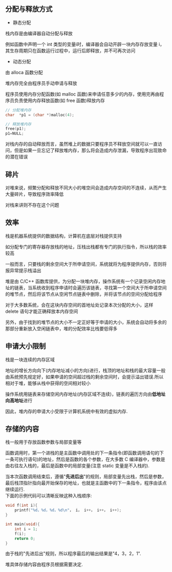 <!--
 * @Description: 
 * @Version: 1.0
 * @Author: DaLao
 * @Email: dalao_li@163.com
 * @Date: 2021-02-16 23:46:39
 * @LastEditors: DaLao
 * @LastEditTime: 2021-11-27 00:34:50
-->

## 分配与释放方式

- 静态分配

栈内存是由编译器自动分配与释放

例如函数中声明一个 int 类型的变量i时，编译器会自动开辟一块内存存放变量 i，其生存周期只在函数运行过程中，运行后即释放，并不可再次访问

- 动态分配  

由 alloca 函数分配

堆内存完全由程序员手动申请与释放

程序员使用内存分配函数(如 malloc 函数)来申请任意多少的内存，使用完再由程序员负责使用内存释放函数(如 free 函数)释放内存

```c
// 分配堆内存
char  *p1 = (char *)malloc(4);

// 释放堆内存
free(p1);
p1=NULL;
```

对栈内存的自动释放而言，虽然堆上的数据只要程序员不释放空间就可以一直访问，但是如果一旦忘记了释放堆内存，那么将会造成内存泄漏，导致程序出现致命的潜在错误

## 碎片

对堆来说，频繁分配和释放不同大小的堆空间会造成内存空间的不连续，从而产生大量碎片，导致程序效率降低

对栈来讲则不存在这个问题

##  效率

栈是机器系统提供的数据结构，计算机在底层对栈提供支持

如分配专门的寄存器存放栈的地址，压栈出栈都有专门的执行指令，所以栈的效率较高

一般而言，只要栈的剩余空间大于所申请空间，系统就将为程序提供内存，否则将报异常提示栈溢出

堆是由 C/C++ 函数库提供，为分配一块堆内存，操作系统有一个记录空闲内存地址的链表，当系统收到程序申请时会遍历该链表，寻找第一个空间大于所申请空间的堆节点，然后将该节点从空闲节点链表中删除，并将该节点的空间分配给程序

对于大多数系统，会在这块内存空间的首地址处记录本次分配的大小，这样 delete 语句才能正确释放本内存空间

另外，由于找到的堆节点的大小不一定正好等于申请的大小，系统会自动将多余的那部分重新放入空闲链表中，堆的分配效率比栈要低得多


## 申请大小限制

栈是一块连续的内存区域

地址的增长方向向下(内存地址减小的方向)进行，栈顶的地址和栈的最大容量一般由系统预先规定好，如果申请的空间超过栈的剩余空间时，会提示溢出错误.所以相对于堆，能够从栈中获得的空间相对较小

操作系统用链表来存储空闲内存地址(内存区域不连续)，链表的遍历方向由**低地址向高地址**进行

因此，堆内存的申请大小受限于计算机系统中有效的虚拟内存.



## 存储的内容

栈一般用于存放函数参数与局部变量等

函数调用时，第一个进栈的是主函数中调用处的下一条指令(即函数调用语句的下一条可执行语句)的地址，然后是函数的各个参数，在大多数 C 编译器中，参数是由右往左入栈的，最后是函数中的局部变量(注意 static 变量是不入栈的).

当本次函数调用结束后，遵循"**先进后出**"的规则，局部变量先出栈，然后是参数，最后栈顶指针指向最开始保存的地址，也就是主函数中的下一条指令，程序由该点继续运行.  
下面的示例代码可以清晰反映这种入栈顺序:
```c
void f(int i){
    printf("%d，%d，%d，%d\n"， i， i++， i++， i++);
}

int main(void){
    int i = 1;
    f(i);
    return 0;
}
```
由于栈的"先进后出"规则，所以程序最后的输出结果是"4，3，2，1".

堆具体存储内容由程序员根据需要决定.
